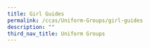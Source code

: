 ```yaml
---
title: Girl Guides
permalink: /ccas/Uniform-Groups/girl-guides
description: ""
third_nav_title: Uniform Groups
---
```


